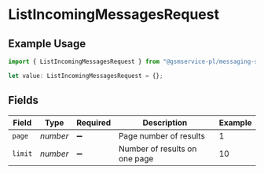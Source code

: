 # ListIncomingMessagesRequest

## Example Usage

```typescript
import { ListIncomingMessagesRequest } from "@gsmservice-pl/messaging-sdk-typescript/models/operations";

let value: ListIncomingMessagesRequest = {};
```

## Fields

| Field                         | Type                          | Required                      | Description                   | Example                       |
| ----------------------------- | ----------------------------- | ----------------------------- | ----------------------------- | ----------------------------- |
| `page`                        | *number*                      | :heavy_minus_sign:            | Page number of results        | 1                             |
| `limit`                       | *number*                      | :heavy_minus_sign:            | Number of results on one page | 10                            |